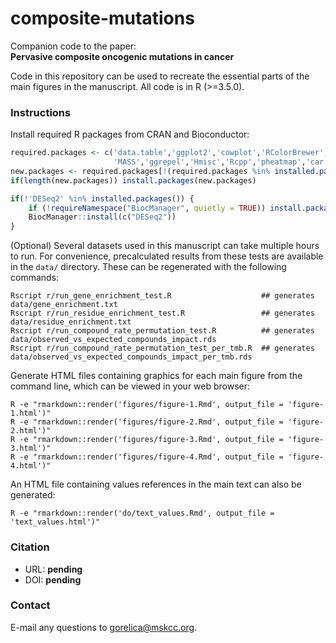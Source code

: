 # composite-mutations

Companion code to the paper: \
**__Pervasive composite oncogenic mutations in cancer__**

Code in this repository can be used to recreate the essential parts of the main figures in the manuscript. All code is in R (>=3.5.0).

### Instructions
Install required R packages from CRAN and Bioconductor:
```r
required.packages <- c('data.table','ggplot2','cowplot','RColorBrewer','parallel','ggsignif','binom','scales',
                       'MASS','ggrepel','Hmisc','Rcpp','pheatmap','car','here','magrittr','knitr','rmarkdown')
new.packages <- required.packages[!(required.packages %in% installed.packages()[,"Package"])]
if(length(new.packages)) install.packages(new.packages)

if(!'DESeq2' %in% installed.packages()) {
    if (!requireNamespace("BiocManager", quietly = TRUE)) install.packages("BiocManager")
    BiocManager::install(c("DESeq2"))
}
```

(Optional) Several datasets used in this manuscript can take multiple hours to run. For convenience, precalculated results from these tests are available in the `data/` directory. These can be regenerated with the following commands:
```shell
Rscript r/run_gene_enrichment_test.R                    ## generates data/gene_enrichment.txt
Rscript r/run_residue_enrichment_test.R                 ## generates data/residue_enrichment.txt
Rscript r/run_compound_rate_permutation_test.R          ## generates data/observed_vs_expected_compounds_impact.rds
Rscript r/run_compound_rate_permutation_test_per_tmb.R  ## generates data/observed_vs_expected_compounds_impact_per_tmb.rds
```

Generate HTML files containing graphics for each main figure from the command line, which can be viewed in your web browser:
```shell
R -e "rmarkdown::render('figures/figure-1.Rmd', output_file = 'figure-1.html')"
R -e "rmarkdown::render('figures/figure-2.Rmd', output_file = 'figure-2.html')"
R -e "rmarkdown::render('figures/figure-3.Rmd', output_file = 'figure-3.html')"
R -e "rmarkdown::render('figures/figure-4.Rmd', output_file = 'figure-4.html')"
```

An HTML file containing values references in the main text can also be generated:
```shell
R -e "rmarkdown::render('do/text_values.Rmd', output_file = 'text_values.html')"
```

### Citation
- URL: **pending** 
- DOI: **pending**

### Contact
E-mail any questions to [gorelica@mskcc.org](mailto:gorelica@mskcc.org?subject=[GitHub]%20Compound-Mutations%20paper).
